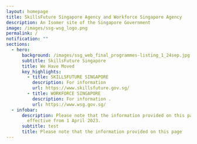 ```yaml
---
layout: homepage
title: SkillsFuture Singapore Agency and Workforce Singapore Agency
description: An Isomer site of the Singapore Government
image: /images/ssg-wsg_logo.png
permalink: /
notification: ""
sections:
  - hero:
      background: /images/ssg_web_final_programmes-listing_1_24sep.jpg
      subtitle: SkillsFuture Singapore
      title: We Have Moved
      key_highlights:
        - title: SKILLSFUTURE SINGAPORE
          description: For information
          url: https://www.skillsfuture.gov.sg/
        - title: WORKFORCE SINGAPORE
          description: For information .
          url: https://www.wsg.gov.sg/
  - infobar:
      description: Please note that the information provided on this page will be
        effective from 1 April 2023.
      subtitle: test
      title: Please note that the information provided on this page
---
```

